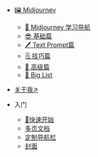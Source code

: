 <!-- _navbar.md -->

* [🖼️ Midjourney](home.md)
  * [🧭 Midjourney 学习导航](home.md)
  * [😎 基础篇](home.md)
  * [🖊️ Text Prompt篇](home.md)
  * [🗒️ 技巧篇](home.md)
  * [🚀 高级篇](home.md)
  * [📁 Big List](home.md)

* [关于我↗︎](topics.md)

* 入门

  * [🧭快速开始](zh-cn/quickstart.md)
  * [多页文档](zh-cn/more-pages.md)
  * [定制导航栏](zh-cn/custom-navbar.md)
  * [封面](zh-cn/cover.md)